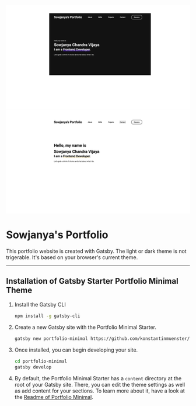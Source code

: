<img src="portfolio.png" alt="Gatsby Theme Portfolio Minimal Screenshot" width="700" />
<img src="portfolio2.png" alt="Gatsby Theme Portfolio Minimal Screenshot" width="700" />

# Sowjanya's Portfolio

This portfolio website is created with Gatsby. The light or dark theme is not trigerable. It's based on your browser's current theme.

---

## Installation of Gatsby Starter Portfolio Minimal Theme

1. Install the Gatsby CLI

   ```sh
   npm install -g gatsby-cli
   ```

2. Create a new Gatsby site with the Portfolio Minimal Starter.

   ```sh
   gatsby new portfolio-minimal https://github.com/konstantinmuenster/gatsby-starter-portfolio-minimal-theme
   ```

3. Once installed, you can begin developing your site.

   ```sh
   cd portfolio-minimal
   gatsby develop
   ```

4. By default, the Portfolio Minimal Starter has a `content` directory at the root of your Gatsby site. There, you can edit the theme settings as well as add content for your sections. To learn more about it, have a look at the [Readme of Portfolio Minimal](https://github.com/konstantinmuenster/gatsby-theme-portfolio-minimal/tree/main/gatsby-theme-portfolio-minimal#readme).
